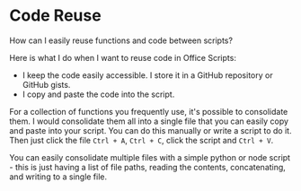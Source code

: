 # Code Reuse

How can I easily reuse functions and code between scripts?

Here is what I do when I want to reuse code in Office Scripts:

- I keep the code easily accessible. I store it in a GitHub repository or GitHub gists.
- I copy and paste the code into the script.

For a collection of functions you frequently use, it's possible to consolidate them. I would consolidate them all into a single file that you can easily copy and paste into your script. You can do this manually or write a script to do it. Then just click the file `Ctrl + A`, `Ctrl + C`, click the script and `Ctrl + V`.

You can easily consolidate multiple files with a simple python or node script - this is just having a list of file paths, reading the contents, concatenating, and writing to a single file.
